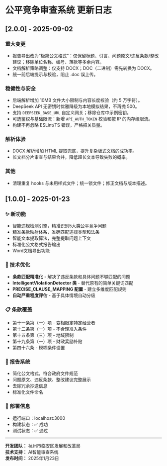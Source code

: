 # 公平竞争审查系统 更新日志

## [2.0.0] - 2025-09-02

### 重大变更
- 报告导出改为“极简公文格式”：仅保留标题、引言、问题原文/违反条款/整改建议；移除单位名称、编号、落款等多余内容。
- 文档解析策略调整：仅支持 DOCX；DOC（二进制）需先转换为 DOCX。
- 统一前后端提示与校验，阻止 .doc 误上传。

### 稳健性与安全
- 后端解析增加 10MB 文件大小限制与内容长度校验（约 5 万字符）。
- DeepSeek API 无密钥时优雅降级为本地模拟结果，不再抛 500。
- 支持 `DEEPSEEK_BASE_URL` 自定义网关；移除仓库中示例密钥。
- 可选鉴权与基础限流：新增 `API_AUTH_TOKEN` 校验和按 IP 的内存级限流。
- 构建不再忽略 ESLint/TS 错误，严格把关质量。

### 解析体验
- DOCX 解析增加 HTML 提取兜底，提升复杂版式文档的成功率。
- 长文档分片审查与结果合并，降低超长文本导致失败的概率。

### 其他
- 清理重复 hooks 与未用样式文件；统一锁文件；修正文档与版本描述。

## [1.0.0] - 2025-01-23

### ✨ 新功能
- 智能违规检测引擎，精准识别5大类公平竞争问题
- 精准条款映射体系，准确匹配违规类型和法条
- 智能文本提取算法，完整提取问题上下文
- 标准化公文格式报告输出
- Word文档导出功能

### 🔧 技术优化
- **条款匹配精准化** - 解决了违反条款和具体问题不够匹配的问题
- **IntelligentViolationDetector 类** - 替代原有的简单关键词匹配
- **PRECISE_CLAUSE_MAPPING 配置** - 建立多维度匹配规则
- **自动严重程度评估** - 基于具体情境自动分级

### 📋 条款覆盖
- 第十一条第（一）项 - 变相限定特定经营者
- 第十二条第（一）项 - 不合理准入条件  
- 第十五条第（三）项 - 地域限制
- 第十九条第（一）项 - 财政奖励补贴
- 第四十六条 - 模糊条件设置

### 📄 报告系统
- 简化公文格式，符合政府文件规范
- 问题原文、违反条款、整改建议完整展示
- 去除冗余抄送信息
- 标准化文件命名

### 🚀 部署信息
- 运行端口：localhost:3000
- 构建状态：✅ 成功
- 测试状态：✅ 通过

---

**开发团队：** 杭州市临安区发展和改革局  
**技术支持：** AI智能审查系统  
**发布时间：** 2025年1月23日

